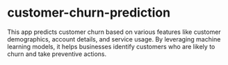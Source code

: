 # customer-churn-prediction
This app predicts customer churn based on various features like customer demographics, account details, and service usage. By leveraging machine learning models, it helps businesses identify customers who are likely to churn and take preventive actions.
